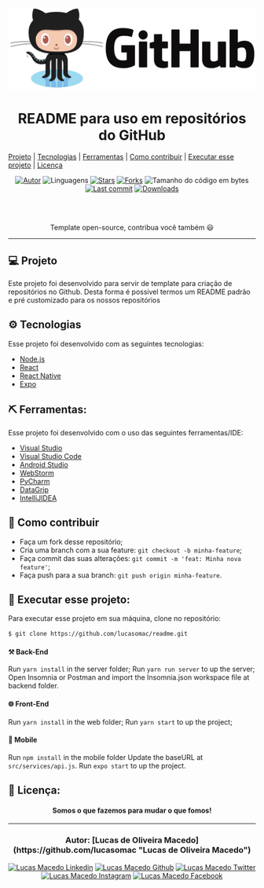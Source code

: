 <div>

![github](assets/github.png "github")
</div>

<div align="center">

# README para uso em repositórios do GitHub</div>
<p align="center">

  [Projeto](#-projeto) | 
  [Tecnologias](#-tecnologias) | 
  [Ferramentas](#-ferramentas) | 
  [Como contribuir](#-como-contribuir) | 
  [Executar esse projeto](-executar-esse-projeto) | 
  [Licença](#-licença)
</p>

<div align="center">

[![Autor](https://img.shields.io/badge/autor-Lucas%20de%20Oliveira%20Macedo-920629?style=flat-square)](https://github.com/lucasomac)
![Linguagens](https://img.shields.io/github/languages/count/lucasomac/readme?color=920629&style=flat-square)
[![Stars](https://img.shields.io/github/stars/lucasomac/readme?color=920629&style=flat-square)](https://github.com/lucasomac/readme/stargazers)
[![Forks](https://img.shields.io/github/forks/lucasomac/readme?color=920629&style=flat-square)](https://github.com/lucasomac/readme/network/members)
![Tamanho do código em bytes](https://img.shields.io/github/repo-size/lucasomac/readme?color=920629&style=flat-square)
[![Last commit](https://img.shields.io/github/last-commit/lucasomac/readme?color=920629&style=flat-square)](https://github.com/lucasomac/readme/commits/master)
[![Downloads](https://img.shields.io/github/downloads/lucasomac/readme/total?color=920629&style=flat-square)](https://github.com/lucasomac/readme/releases)
</div>

<br/><br/>
<p align="center">
  Template open-source, contribua você também 😃
</p>

<hr/>

## 💻 Projeto

Este projeto foi desenvolvido para servir de template para criação de repositórios no Github. Desta forma é possivel termos um README padrão e pré customizado para os nossos repositórios

## ⚙ Tecnologias

Esse projeto foi desenvolvido com as seguintes tecnologias:

- [Node.js](https://nodejs.org/en/)
- [React](https://reactjs.org)
- [React Native](https://facebook.github.io/react-native/)
- [Expo](https://expo.io/)

## ⛏ Ferramentas:

Esse projeto foi desenvolvido com o uso das seguintes ferramentas/IDE:

- [Visual Studio](https://visualstudio.microsoft.com/vs/)
- [Visual Studio Code](https://code.visualstudio.com/)
- [Android Studio](https://developer.android.com/studio)
- [WebStorm](https://www.jetbrains.com/pt-br/webstorm/)
- [PyCharm](https://www.jetbrains.com/pt-br/pycharm/)
- [DataGrip](https://www.jetbrains.com/pt-br/datagrip/)
- [IntelliJIDEA](https://www.jetbrains.com/pt-br/idea/)

## 🤔 Como contribuir

- Faça um fork desse repositório;
- Cria uma branch com a sua feature: `git checkout -b minha-feature`;
- Faça commit das suas alterações: `git commit -m 'feat: Minha nova feature'`;
- Faça push para a sua branch: `git push origin minha-feature`.


## 🏁 Executar esse projeto:

Para executar esse projeto em sua máquina,
clone no repositório:

```bash
$ git clone https://github.com/lucasomac/readme.git
```
#### ⚒ Back-End
Run ```yarn install``` in the server folder;
Run ```yarn run server``` to up the server;
Open Insomnia or Postman and import the Insomnia.json workspace file at backend folder.

#### 🌐 Front-End
Run ```yarn install``` in the web folder;
Run ```yarn start``` to up the project;

#### 📲 Mobile
Run ```npm install``` in the mobile folder
Update the baseURL at ```src/services/api.js```.
Run ```expo start``` to up the project.

## 📜 Licença:


<h4 align="center">Somos o que fazemos para mudar o que fomos!</h4>

---

<h3 align="center">Autor: [Lucas de Oliveira Macedo](https://github.com/lucasomac "Lucas de Oliveira Macedo")</h3>

<div align="center">

[![Lucas Macedo Linkedin](https://img.shields.io/badge/LinkedIn-lucasomac-blue?logo=linkedin "linkedin")](https://www.linkedin.com/in/lucasomac)
[![Lucas Macedo Github](https://img.shields.io/badge/GitHub-lucasomac-lightgrey?logo=github "github")](https://github.com/lucasomac)
[![Lucas Macedo Twitter](https://img.shields.io/badge/Twitter-_lucasomac-blue?logo=twitter "twitter")](https://twitter.com/lucasomac)
[![Lucas Macedo Instagram](https://img.shields.io/badge/Instragram-lucasomac-E10979?logo=instagram "instagram")](https://instagram.com/lucasomac)
[![Lucas Macedo Facebook](https://img.shields.io/badge/Facebook-lucasomac-blue?logo=facebook "facebook")](https://facebook.com/lucasomac)

</div>